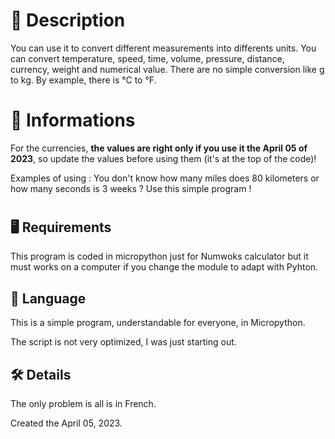 # 📝 Description
You can use it to convert different measurements into differents units. You can convert temperature, speed, time, volume, pressure, distance, currency, weight and numerical value. There are no simple conversion like g to kg. By example, there is °C to °F.
#

# 📜 Informations
For the currencies, **the values are right only if you use it the April 05 of 2023**, so update the values before using them (it's at the top of the code)!

Examples of using : You don't know how many miles does 80 kilometers or how many seconds is 3 weeks ? Use this simple program !
#

## 🖥️ Requirements
This program is coded in micropython just for Numwoks calculator but it must works on a computer if you change the module to adapt with Pyhton.
##

## 💬 Language
This is a simple program, understandable for everyone, in Micropython.

The script is not very optimized, I was just starting out.
##

## 🛠️ Details
The only problem is all is in French.

Created the April 05, 2023.
##
